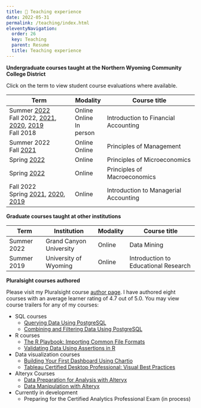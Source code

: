 ```yaml
---
title: 📓 Teaching experience
date: 2022-05-31
permalink: /teaching/index.html
eleventyNavigation:
  order: 26
  key: Teaching
  parent: Resume 
  title: Teaching experience
---
```

**Undergraduate courses taught at the Northern Wyoming Community College District**

Click on the term to view student course evaluations where available.

| Term        | Modality | Course title                           
| ----------- | -------- | ------------------------------------  |
| Summer [2022](https://drive.google.com/file/d/1-57WJ9NsxOaJ2PooNB7QkJFFuoIQvpRG/view?usp=sharing)<br>Fall 2022, [2021](https://drive.google.com/file/d/1INPK3E0OjlcYbZkUvadhlmm6oCdcr4iv/view?usp=sharing), [2020](https://drive.google.com/file/d/1dxM2uvtgHSUzy4k0MennEXKKcjRKPXe0/view?usp=sharing), [2019](https://drive.google.com/file/d/1ZrK2tQbknl-hUngTfAvuXezYiPV2mleA/view?usp=sharing)<br>Fall 2018 | Online<br>Online<br>In person | Introduction to Financial Accounting |
| Summer 2022<br>Fall [2021](https://drive.google.com/file/d/1INsBgMWGE1iM0ktRJ88kG2slTRKUr8NJ/view?usp=sharing) | Online<br>Online | Principles of Management |
| Spring [2022](https://drive.google.com/file/d/1-6_2PZBeNwdtQ_VHa1t-bWMxMr8wjIOH/view?usp=sharing) | Online | Principles of Microeconomics |
| Spring [2022](https://drive.google.com/file/d/1-9S8bpSlNsA3b9fYRQh1knxsKKm8q0kQ/view?usp=sharing) | Online | Principles of Macroeconomics 
| Fall 2022<br>Spring [2021](https://drive.google.com/file/d/1F-rGg4Fw-CYGzFnGWWLUAGKdfSmB1lF6/view?usp=sharing), [2020](https://drive.google.com/file/d/1ZsdKBKR9VUAq4Q3ODBIj4lpt1-LcfxGv/view?usp=sharing), [2019](https://drive.google.com/file/d/1ZicjoyHLbUQqZdn_Rj-4PJhU3fCJ_kiM/view?usp=sharing)   | Online | Introduction to Managerial Accounting |

**Graduate courses taught at other institutions**

| Term        | Institution             | Modality | Course title                          |
| ----------- | ------------------------| -------- | ------------------------------------- |
| Summer 2022 | Grand Canyon University | Online   | Data Mining                           |
| Summer 2019 | University of Wyoming   | Online   | Introduction to Educational Research  |

**Pluralsight courses authored**

Please visit my Pluralsight course [author page](https://www.pluralsight.com/profile/author/jason-browning). I have authored eight courses with an average learner rating of 4.7 out of 5.0.  You may view course trailers for any of my courses:

- SQL courses
    - [Querying Data Using PostgreSQL](https://www.pluralsight.com/library/courses/querying-data-postgresql)
    - [Combining and Filtering Data Using PostgreSQL](https://www.pluralsight.com/library/courses/combining-filtering-data-postgresql)
- R courses
    - [The R Playbook: Importing Common File Formats](https://www.pluralsight.com/library/courses/importing-common-data-file-formats-r-playbook)
    - [Validating Data Using Assertions in R](https://www.pluralsight.com/library/courses/validating-data-using-asserts-r)
- Data visualization courses
    - [Building Your First Dashboard Using Chartio](https://www.pluralsight.com/library/courses/build-first-dashboard-chartio)
    - [Tableau Certified Desktop Professional: Visual Best Practices](https://www.pluralsight.com/library/courses/tableau-desktop-certified-professional-visual-best-practices)
- Alteryx Courses
    - [Data Preparation for Analysis with Alteryx](https://www.pluralsight.com/library/courses/data-preparation-analysis-alteryx)
    - [Data Manipulation with Alteryx](https://www.pluralsight.com/library/courses/data-manipulation-alteryx)
- Currently in development
    - Preparing for the Certified Analytics Professional Exam (in process)

